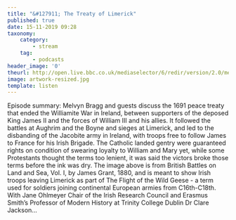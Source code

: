 ```yaml
---
title: "&#127911; The Treaty of Limerick"
published: true
date: 15-11-2019 09:28
taxonomy:
    category:
        - stream
    tag:
        - podcasts
header_image: '0'
theurl: http://open.live.bbc.co.uk/mediaselector/6/redir/version/2.0/mediaset/audio-nondrm-download/proto/http/vpid/p07t7tms.mp3
image: artwork-resized.jpg
template: listen
--- 
```

Episode summary: Melvyn Bragg and guests discuss the 1691 peace treaty that ended the Williamite War in Ireland, between supporters of the deposed King James II and the forces of William III and his allies. It followed the battles at Aughrim and the Boyne and sieges at Limerick, and led to the disbanding of the Jacobite army in Ireland, with troops free to follow James to France for his Irish Brigade. The Catholic landed gentry were guaranteed rights on condition of swearing loyalty to William and Mary yet, while some Protestants thought the terms too lenient, it was said the victors broke those terms before the ink was dry. The image above is from British Battles on Land and Sea, Vol. I, by James Grant, 1880, and is meant to show Irish troops leaving Limerick as part of The Flight of the Wild Geese - a term used for soldiers joining continental European armies from C16th-C18th. With Jane Ohlmeyer Chair of the Irish Research Council and Erasmus Smith’s Professor of Modern History at Trinity College Dublin Dr Clare Jackson…
